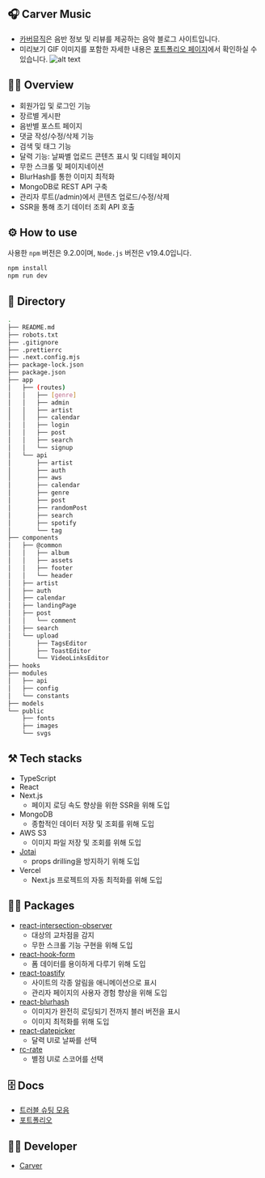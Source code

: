 ## 🎧 Carver Music

- [카버뮤직](https://music.divdivdiv.com)은 음반 정보 및 리뷰를 제공하는 음악 블로그 사이트입니다.
- 미리보기 GIF 이미지를 포함한 자세한 내용은 [포트폴리오 페이지](https://rust-ocicat-1b0.notion.site/f61c9cea780144819507bf0616d3bd70?pvs=74)에서 확인하실 수 있습니다.
  ![alt text](/public/images/thumbnail.png)

## 🧚‍♂️ Overview

- 회원가입 및 로그인 기능
- 장르별 게시판
- 음반별 포스트 페이지
- 댓글 작성/수정/삭제 기능
- 검색 및 태그 기능
- 달력 기능: 날짜별 업로드 콘텐츠 표시 및 디테일 페이지
- 무한 스크롤 및 페이지네이션
- BlurHash를 통한 이미지 최적화
- MongoDB로 REST API 구축
- 관리자 루트(/admin)에서 콘텐츠 업로드/수정/삭제
- SSR을 통해 초기 데이터 조회 API 호출

## ⚙️ How to use

사용한 `npm` 버전은 9.2.0이며, `Node.js` 버전은 v19.4.0입니다.

```bash
npm install
npm run dev
```

## 📁 Directory

```bash
.
├── README.md
├── robots.txt
├── .gitignore
├── .prettierrc
├── .next.config.mjs
├── package-lock.json
├── package.json
├── app
│   ├── (routes)
│   │   ├── [genre]
│   │   ├── admin
│   │   ├── artist
│   │   ├── calendar
│   │   ├── login
│   │   ├── post
│   │   ├── search
│   │   └── signup
│   └── api
│       ├── artist
│       ├── auth
│       ├── aws
│       ├── calendar
│       ├── genre
│       ├── post
│       ├── randomPost
│       ├── search
│       ├── spotify
│       └── tag
├── components
│   ├── @common
│   │   ├── album
│   │   ├── assets
│   │   ├── footer
│   │   └── header
│   ├── artist
│   ├── auth
│   ├── calendar
│   ├── landingPage
│   ├── post
│   │   └── comment
│   ├── search
│   └── upload
│       ├── TagsEditor
│       ├── ToastEditor
│       └── VideoLinksEditor
├── hooks
├── modules
│   ├── api
│   ├── config
│   └── constants
├── models
└── public
    ├── fonts
    ├── images
    └── svgs

```

## ⚒️ Tech stacks

- TypeScript
- React
- Next.js
  - 페이지 로딩 속도 향상을 위한 SSR을 위해 도입
- MongoDB
  - 종합적인 데이터 저장 및 조회를 위해 도입
- AWS S3
  - 이미지 파일 저장 및 조회를 위해 도입
- [Jotai](https://jotai.org/)
  - props drilling을 방지하기 위해 도입
- Vercel
  - Next.js 프로젝트의 자동 최적화를 위해 도입

## 🧞‍♂️ Packages

- [react-intersection-observer](https://www.npmjs.com/search?q=react-intersection-observer)
  - 대상의 교차점을 감지
  - 무한 스크롤 기능 구현을 위해 도입
- [react-hook-form](https://www.npmjs.com/package/react-hook-form)
  - 폼 데이터를 용이하게 다루기 위해 도입
- [react-toastify](https://www.npmjs.com/package/react-toastify)
  - 사이트의 각종 알림을 애니메이션으로 표시
  - 관리자 페이지의 사용자 경험 향상을 위해 도입
- [react-blurhash](https://www.npmjs.com/package/react-blurhash)
  - 이미지가 완전히 로딩되기 전까지 블러 버전을 표시
  - 이미지 최적화를 위해 도입
- [react-datepicker](https://www.npmjs.com/package/react-datepicker)
  - 달력 UI로 날짜를 선택
- [rc-rate](https://www.npmjs.com/package/rc-rate)
  - 별점 UI로 스코어를 선택

## 🗄️ Docs

- [트러블 슈팅 모음](https://medium.com/@icycyi92/%EC%B9%B4%EB%B2%84%EB%AE%A4%EC%A7%81-%ED%8A%B8%EB%9F%AC%EB%B8%94-%EC%8A%88%ED%8C%85-%EB%AA%A8%EC%9D%8C-4b296a4ae616)
- [포트폴리오](https://rust-ocicat-1b0.notion.site/f61c9cea780144819507bf0616d3bd70?pvs=4)

## 👨‍💻 Developer

- [Carver](https://github.com/minumsa)
